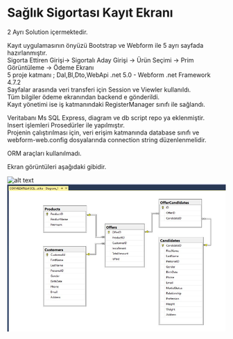 # Sağlık Sigortası Kayıt Ekranı

2 Ayrı Solution içermektedir. 

Kayıt uygulamasının önyüzü Bootstrap ve Webform ile 5 ayrı sayfada hazırlanmıştır.  
Sigorta Ettiren Girişi->  Sigortalı Aday Girişi -> Ürün Seçimi -> Prim Görüntüleme -> Ödeme Ekranı  
5 proje katmanı ; Dal,Bl,Dto,WebApi .net 5.0 - Webform  .net Framework 4.7.2  
Sayfalar arasında veri transferi için Session ve Viewler kullanıldı.  
Tüm bilgiler ödeme ekranından backend e gönderildi.  
Kayıt yönetimi ise iş katmanındaki RegisterManager sınıfı ile sağlandı.  
  
Veritabanı Ms SQL Express, diagram ve db script repo ya eklenmiştir.  
Insert işlemleri Prosedürler ile yapılmıştır.  
Projenin çalıştırılması için, veri erişim katmanında database sınıfı ve webform-web.config dosyalarında connection string düzenlenmelidir.
  
ORM araçları kullanılmadı.

Ekran görüntüleri aşağıdaki gibidir. 

![alt text](https://github.com/atillarin/InsuranceRegistration/blob/master/Animation.gif?raw=true)
![alt text](https://github.com/atillarin/InsuranceRegistration/blob/master/diagram.jfif?raw=true)
